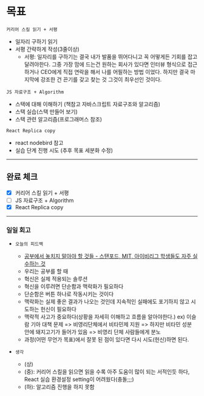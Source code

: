 # 목표

`커리어 스킬 읽기 + 서평` 
- 일자리 구하기 읽기
- 서평 간략하게 작성(3줄이상)
  - 서평: 일자리를 구하기는 결국 내가 발품을 뛰어다니고 꼭 어떻게든 기회를 잡고 달려야한다. 그중 가장 맘에 드는건 원하는 회사가 있다면 인터뷰 형식으로 접근 하거나 CEO에게 직접 연락을 해서 나를 어필하는 방법 이었다. 하지만 결국 마지막에 강조한 건 끈기를 갖고 찾는 것 그것이 최우선인 것이다.
 
`JS 자료구조 + Algorithm`
- 스택에 대해 이해하기 (책참고 자바스크립트 자료구조와 알고리즘)
- 스택 실습(스택 만들어 보기)
- 스택 관련 알고리즘(프로그래머스 참조)

`React Replica copy`
- react nodebird 참고 
- 실습 단계 진행 시도 (추후 목표 세분화 수정)

---

## 완료 체크

- [x] 커리어 스킬 읽기 + 서평 
- [ ] JS 자료구조 + Algorithm
- [x] React Replica copy

---

### 일일 회고

- `오늘의 피드백`
  - [공부에서 놓치지 말아야 할 것들 - 스탠포드, MIT, 아이비리그 학생들도 자주 실수하는 것](https://youtu.be/qryWkPaExLA)
  - 우리는 공부를 할 때
  - 혁신은 실제 적용되는 솔루션
  - 혁신을 이루려면 단순함과 맥락화가 필요하다
  - 단순함은 버튼 하나로 작동시키는 것이다 
  - 맥락화는 실제 좋은 결과가 나오는 것인데 지속적인 실패에도 포기하지 않고 시도하는 헌신이 필요하다
  - 맥락적 사고가 중요하다(상황을 자세히 이해하고 흐름을 알아야한다.) ex) 이슬람 기아 대책 문제 => 비영리단체에서 비타민제 지원 => 하지만 비타민 성분 안에 돼지고기가 들어가 있음 => 비영리 단체 사람들에게 분노
  - 과정(어떤 무언가 목표)에서 잘못 된 점이 있다면 다시 시도(헌신)하면 된다.

- `생각`
  - (상) 
  - (중): 커리어 스킬을 읽으면 읽을 수록 아주 도움이 많이 되는 서적인듯 하다, React 실습 환경설정 setting이 어려웠다(충돌;;;)
  - (하): 알고리즘 진행을 하지 못함

